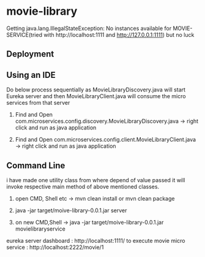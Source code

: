 # movie-library

Getting java.lang.IllegalStateException: No instances available for MOVIE-SERVICE(tried with http://localhost:1111 and http://127.0.0.1:1111) but no luck

## Deployment

## Using an IDE

Do below process sequentially as MovieLibraryDiscovery.java will start Eureka server and then MovieLibraryClient.java will consume the micro services from that server

1. Find and Open com.microservices.config.discovery.MovieLibraryDiscovery.java -> right click and run as java application

2. Find and Open com.microservices.config.client.MovieLibraryClient.java -> right click and run as java application


## Command Line

i have made one utility class from where depend of value passed it will invoke respective main method of above mentioned classes.

1. open CMD, Shell etc -> mvn clean install or mvn clean package

2. java -jar target/moive-library-0.0.1.jar server

3. on new CMD,Shell -> java -jar target/moive-library-0.0.1.jar movielibraryservice


eureka server dashboard 		  :     http://localhost:1111/
to execute movie micro service    :  	http://localhost:2222/movie/1